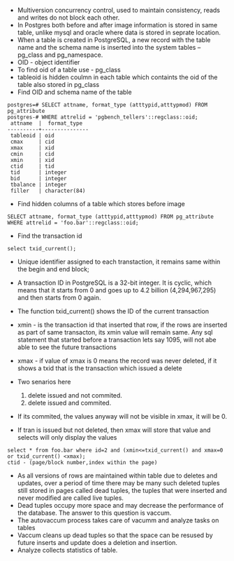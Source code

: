 - Multiversion concurrency control, used to maintain consistency, reads and writes do not block each other.
- In Postgres both before and after image information is stored in same table, unlike mysql and oracle where data is stored in seprate location.
- When a table is created in PostgreSQL, a new record with the table name and the schema name is inserted into the system tables – pg_class and pg_namespace.
- OID - object identifier 
- To find oid of a table use - pg_class
- tableoid is hidden coulmn in each table which containts the oid of the table also stored in pg_class
- Find OID and schema name of the table
```
postgres=# SELECT attname, format_type (atttypid,atttypmod) FROM pg_attribute
postgres-# WHERE attrelid = 'pgbench_tellers'::regclass::oid;
 attname  |  format_type
----------+---------------
 tableoid | oid
 cmax     | cid
 xmax     | xid
 cmin     | cid
 xmin     | xid
 ctid     | tid
 tid      | integer
 bid      | integer
 tbalance | integer
 filler   | character(84)

 ```
- Find hidden columns of a table which stores before image
```
SELECT attname, format_type (atttypid,atttypmod) FROM pg_attribute
WHERE attrelid = 'foo.bar'::regclass::oid;
```
- Find the transaction id
```
select txid_current();
```
- Unique identifier assigned to each transtaction, it remains same within the begin and end block;
- A transaction ID in PostgreSQL is a 32-bit integer. It is cyclic, which means that it
  starts from 0 and goes up to 4.2 billion (4,294,967,295) and then starts from 0 again.
- The function txid_current() shows the ID of the current transaction
- xmin - is the transaction id that inserted that row, if the rows are inserted as part of same transacton, its xmin value will remain same.
  Any sql statement that started before a transaction lets say 1095, will not abe able to see the future transactions
- xmax - if value of xmax is 0 means the record was never deleted, if it shows a txid that is the transaction which issued a delete

- Two senarios here 
  1) delete issued and not commited.
  2) delete issued and commited.
- If its commited, the values anyway will not be visible in xmax, it will be 0.
- If tran is issued but not deleted, then xmax will store that value and selects will only display the values
```
select * from foo.bar where id=2 and (xmin<=txid_current() and xmax=0 or txid_current() <xmax);
ctid - (page/block number,index within the page)
```
- As all versions of rows are maintained within table due to deletes and updates,
  over a period of time there may be many such deleted tuples still stored in pages
  called dead tuples, the tuples that were inserted and never modified are called live tuples.
- Dead tuples occupy more space and may decrease the performance of the database. The answer to this question is vaccum.
- The autovaccum process takes care of vacumm and analyze tasks on tables 
- Vaccum cleans up dead tuples so that the space can be resused by future inserts and update does a deletion and insertion.
- Analyze collects statistics of table.






